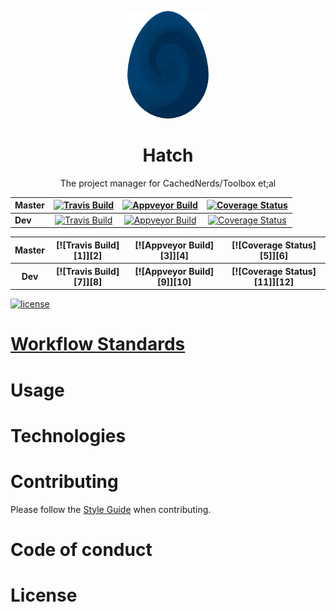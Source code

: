 <p align = "center"><img src="logo/egg.png" /></p>

<h1 align="center">Hatch</h1>
<p align="center">The project manager for CachedNerds/Toolbox et;al</p>


| Master  | [![Travis Build][1]][2] | [![Appveyor Build][3]][4]  | [![Coverage Status][5]][6]   |
|---------|:-----------------------:|:--------------------------:|:----------------------------:|
| **Dev** | [![Travis Build][7]][8] | [![Appveyor Build][9]][10] | [![Coverage Status][11]][12] |


<div align="center">
<table>
  <tr>
    <th >Master</th>
    <th align="center">[![Travis Build][1]][2]</th>
    <th align="center">[![Appveyor Build][3]][4]</th>
    <th align="center">[![Coverage Status][5]][6]</th>
  </tr>
  <tr>
    <th >Dev</th>
    <th align="center">[![Travis Build][7]][8]</th>
    <th align="center">[![Appveyor Build][9]][10]</th>
    <th align="center">[![Coverage Status][11]][12]</th>
  </tr>
</table>
</div>

[![license](https://img.shields.io/github/license/CachedNerds/Hatch.svg)](https://www.apache.org/licenses/LICENSE-2.0)

# [Workflow Standards](https://github.com/CachedNerds/Hatch/blob/master/WORKFLOW.md)

# Usage

# Technologies

# Contributing

Please follow the [Style Guide](STYLE.md) when contributing. 

# Code of conduct

# License

[1]: https://travis-ci.org/CachedNerds/Hatch.svg?branch=master
[2]: https://travis-ci.org/CachedNerds/Hatch
[3]: https://ci.appveyor.com/api/projects/status/ca0p5xwqjva7w6b2/branch/master?svg=true
[4]: https://ci.appveyor.com/project/DannyPeck/hatch/branch/master
[5]: https://coveralls.io/repos/github/CachedNerds/Hatch/badge.svg?branch=master
[6]: https://coveralls.io/github/CachedNerds/Hatch?branch=master

[7]: https://travis-ci.org/CachedNerds/Hatch.svg?branch=dev
[8]: https://travis-ci.org/CachedNerds/Hatch
[9]: https://ci.appveyor.com/api/projects/status/ca0p5xwqjva7w6b2/branch/dev?svg=true
[10]: https://ci.appveyor.com/project/DannyPeck/hatch/branch/dev
[11]: https://coveralls.io/repos/github/CachedNerds/Hatch/badge.svg?branch=dev
[12]: https://coveralls.io/github/CachedNerds/Hatch?branch=dev

